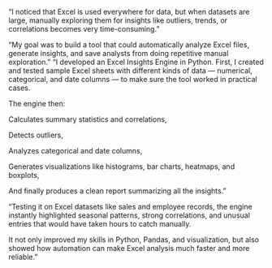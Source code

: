 “I noticed that Excel is used everywhere for data, but when datasets are large, manually exploring them for insights like outliers, trends, or correlations becomes very time-consuming.”

“My goal was to build a tool that could automatically analyze Excel files, generate insights, and save analysts from doing repetitive manual exploration.”
“I developed an Excel Insights Engine in Python. First, I created and tested sample Excel sheets with different kinds of data — numerical, categorical, and date columns — to make sure the tool worked in practical cases.

The engine then:

Calculates summary statistics and correlations,

Detects outliers,

Analyzes categorical and date columns,

Generates visualizations like histograms, bar charts, heatmaps, and boxplots,

And finally produces a clean report summarizing all the insights.”

“Testing it on Excel datasets like sales and employee records, the engine instantly highlighted seasonal patterns, strong correlations, and unusual entries that would have taken hours to catch manually.

It not only improved my skills in Python, Pandas, and visualization, but also showed how automation can make Excel analysis much faster and more reliable.”
